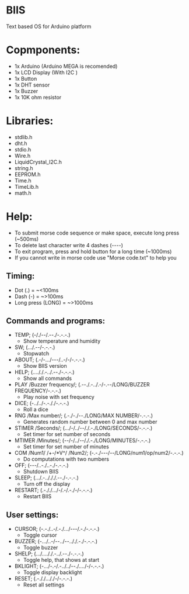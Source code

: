# BIIS
Text based OS for Arduino platform

# Copmponents:
- 1x Arduino (Arduino MEGA is recomended)
- 1x LCD Display (With I2C )
- 1x Button
- 1x DHT sensor
- 1x Buzzer
- 1x 10K ohm resistor

# Libraries:
- stdlib.h
- dht.h
- stdio.h
- Wire.h
- LiquidCrystal_I2C.h
- string.h
- EEPROM.h
- Time.h
- TimeLib.h
- math.h

# Help:
- To submit morse code sequence or make space, execute long press (~500ms)
- To delete last character write 4 dashes (----)
- To exit program, press and hold button for a long time (~1000ms)
- If you cannot write in morse code use "Morse code.txt" to help you

## Timing:
- Dot (.) = ~<100ms
- Dash (-) = ~>100ms
- Long press (LONG) = ~>1000ms

## Commands and programs:
- TEMP; (-/./--/.--./-.-.-.)
  - Show temperature and humidity
- SW; (.../.--/-.-.-.)
  - Stopwatch
- ABOUT; (.-/-.../---/..-/-/-.-.-.)
  - Show BIIS version
- HELP; (...././.-../.--./-.-.-.)
  - Show all commands
- PLAY /Buzzer frequency/; (.--./.-../.-/-.--/LONG/BUZZER FREQUENCY/-.-.-.)
  - Play noise with set frequency
- DICE; (-../../-.-././-.-.-.)
  - Roll a dice
- RNG /Max number/; (.-./-./--./LONG/MAX NUMBER/-.-.-.)
  - Generates random number between 0 and max number
- STIMER /Seconds/; (.../-/../--/./.-./LONG/SECONDS/-.-.-.)
  - Set timer for set number of seconds
- MTIMER /Minutes/; (--/-/../--/./.-./LONG/MINUTES/-.-.-.)
  - Set timer for set number of minutes
- COM /Num1/ /+-/*V^/ /Num2/; (-.-./---/--/LONG/num1/op/num2/-.-.-.)
  - Do computations with two numbers
- OFF; (---/..-./..-./-.-.-.)
  - Shutdown BIIS
- SLEEP; (.../.-../././.--./-.-.-.)
  - Turn off the display
- RESTART; (.-././.../-/.-/.-./-/-.-.-.)
  - Restart BIIS

## User settings:
- CURSOR; (-.-./..-/.-./.../---/.-./-.-.-.)
  - Toggle cursor
- BUZZER; (-.../..-/--../--.././.-./-.-.-.)
  - Toggle buzzer
- SHELP; (.../...././.-../.--./-.-.-.)
  - Toggle help, that shows at start
- BKLIGHT; (-.../-.-/.-../../--./..../-/-.-.-.)
  - Toggle display backlight
- RESET; (.-././..././-/-.-.-.)
  - Reset all settings
